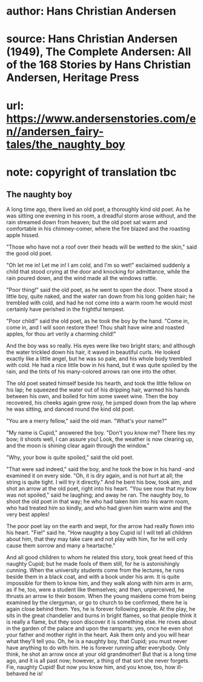 # author: Hans Christian Andersen
# source: Hans Christian Andersen (1949), The Complete Andersen: All of the 168 Stories by Hans Christian Andersen, Heritage Press
# url: https://www.andersenstories.com/en//andersen_fairy-tales/the_naughty_boy
# note: copyright of translation tbc

## The naughty boy 

A long time ago, there lived an old poet, a thoroughly kind old poet. As
he was sitting one evening in his room, a dreadful storm arose without,
and the rain streamed down from heaven; but the old poet sat warm and
comfortable in his chimney-comer, where the fire blazed and the roasting
apple hissed.

"Those who have not a roof over their heads will be wetted to the
skin," said the good old poet.

"Oh let me in! Let me in! I am cold, and I'm so wet!" exclaimed
suddenly a child that stood crying at the door and knocking for
admittance, while the rain poured down, and the wind made all the
windows rattle.

"Poor thing!" said the old poet, as he went to open the door. There
stood a little boy, quite naked, and the water ran down from his long
golden hair; he trembled with cold, and had he not come into a warm room
he would most certainly have perished in the frightful tempest.

"Poor child!" said the old poet, as he took the boy by the hand.
"Come in, come in, and I will soon restore thee! Thou shalt have wine
and roasted apples, for thou art verily a charming child!"

And the boy was so really. His eyes were like two bright stars; and
although the water trickled down his hair, it waved in beautiful curls.
He looked exactly like a little angel, but he was so pale, and his whole
body trembled with cold. He had a nice little bow in his hand, but it
was quite spoiled by the rain, and the tints of his many-colored arrows
ran one into the other.

The old poet seated himself beside his hearth, and took the little
fellow on his lap; he squeezed the water out of his dripping hair,
warmed his hands between his own, and boiled for him some sweet wine.
Then the boy recovered, his cheeks again grew rosy, he jumped down from
the lap where he was sitting, and danced round the kind old poet.

"You are a merry fellow," said the old man. "What's your name?"

"My name is Cupid," answered the boy. "Don't you know me? There lies
my bow; it shoots well, I can assure you! Look, the weather is now
clearing up, and the moon is shining clear again through the window."

"Why, your bow is quite spoiled," said the old poet.

"That were sad indeed," said the boy, and he took the bow in his hand
-and examined it on every side. "Oh, it is dry again, and is not hurt
at all; the string is quite tight. I will try it directly." And he bent
his bow, took aim, and shot an arrow at the old poet, right into his
heart. "You see now that my bow was not spoiled," said he laughing;
and away he ran. The naughty boy, to shoot the old poet in that way; he
who had taken him into his warm room, who had treated him so kindly, and
who had given him warm wine and the very best apples!

The poor poet lay on the earth and wept, for the arrow had really flown
into his heart. "Fie!" said he. "How naughty a boy Cupid is! I will
tell all children about him, that they may take care and not play with
him, for he will only cause them sorrow and many a heartache."

And all good children to whom he related this story, took great heed of
this naughty Cupid; but he made fools of them still, for he is
astonishingly cunning. When the university students come from the
lectures, he runs beside them in a black coat, and with a book under his
arm. It is quite impossible for them to know him, and they walk along
with him arm in arm, as if he, too, were a student like themselves; and
then, unperceived, he thrusts an arrow to their bosom. When the young
maidens come from being examined by the clergyman, or go to church to be
confirmed, there he is again close behind them. Yes, he is forever
following people. At the play, he sits in the great chandelier and burns
in bright flames, so that people think it is really a flame, but they
soon discover it is something else. He roves about in the garden of the
palace and upon the ramparts: yes, once he even shot your father and
mother right in the heart. Ask them only and you will hear what they'll
tell you. Oh, he is a naughty boy, that Cupid; you must never have
anything to do with him. He is forever running after everybody. Only
think, he shot an arrow once at your old grandmother! But that is a long
time ago, and it is all past now; however, a thing of that sort she
never forgets. Fie, naughty Cupid! But now you know him, and you know,
too, how ill-behaved he is!
